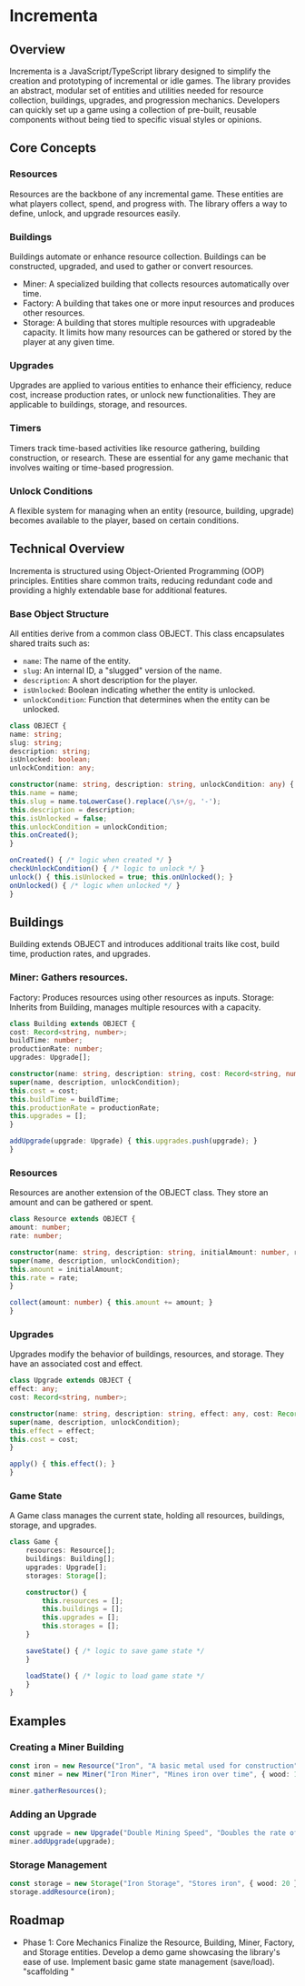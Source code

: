 # Incrementa

## Overview

Incrementa is a JavaScript/TypeScript library designed to simplify the creation and prototyping of incremental or idle games. The library provides an abstract, modular set of entities and utilities
needed for resource collection, buildings, upgrades, and progression mechanics. Developers can quickly set up a game using a collection of pre-built, reusable components without being tied to specific
visual styles or opinions.

## Core Concepts

### Resources

Resources are the backbone of any incremental game. These entities are what players collect, spend, and progress with. The library offers a way to define, unlock, and upgrade resources easily.

### Buildings

Buildings automate or enhance resource collection. Buildings can be constructed, upgraded, and used to gather or convert resources.

- Miner: A specialized building that collects resources automatically over time.
- Factory: A building that takes one or more input resources and produces other resources.
- Storage: A building that stores multiple resources with upgradeable capacity. It limits how many resources can be gathered or stored by the player at any given time.

### Upgrades

Upgrades are applied to various entities to enhance their efficiency, reduce cost, increase production rates, or unlock new functionalities. They are applicable to buildings, storage, and resources.

### Timers

Timers track time-based activities like resource gathering, building construction, or research. These are essential for any game mechanic that involves waiting or time-based progression.

### Unlock Conditions

A flexible system for managing when an entity (resource, building, upgrade) becomes available to the player, based on certain conditions.

## Technical Overview

Incrementa is structured using Object-Oriented Programming (OOP) principles. Entities share common traits, reducing redundant code and providing a highly extendable base for additional features.

### Base Object Structure

All entities derive from a common class OBJECT. This class encapsulates shared traits such as:

- ```name```: The name of the entity.
- ```slug```: An internal ID, a "slugged" version of the name.
- ```description```: A short description for the player.
- ```isUnlocked```: Boolean indicating whether the entity is unlocked.
- ```unlockCondition```: Function that determines when the entity can be unlocked.

```ts
class OBJECT {
name: string;
slug: string;
description: string;
isUnlocked: boolean;
unlockCondition: any;

constructor(name: string, description: string, unlockCondition: any) {
this.name = name;
this.slug = name.toLowerCase().replace(/\s+/g, '-');
this.description = description;
this.isUnlocked = false;
this.unlockCondition = unlockCondition;
this.onCreated();
}

onCreated() { /* logic when created */ }
checkUnlockCondition() { /* logic to unlock */ }
unlock() { this.isUnlocked = true; this.onUnlocked(); }
onUnlocked() { /* logic when unlocked */ }
}
```

## Buildings

Building extends OBJECT and introduces additional traits like cost, build time, production rates, and upgrades.

### Miner: Gathers resources.

Factory: Produces resources using other resources as inputs.
Storage: Inherits from Building, manages multiple resources with a capacity.

```ts
class Building extends OBJECT {
cost: Record<string, number>;
buildTime: number;
productionRate: number;
upgrades: Upgrade[];

constructor(name: string, description: string, cost: Record<string, number>, buildTime: number, productionRate: number, unlockCondition: any) {
super(name, description, unlockCondition);
this.cost = cost;
this.buildTime = buildTime;
this.productionRate = productionRate;
this.upgrades = [];
}

addUpgrade(upgrade: Upgrade) { this.upgrades.push(upgrade); }
}
```

### Resources

Resources are another extension of the OBJECT class. They store an amount and can be gathered or spent.

```ts
class Resource extends OBJECT {
amount: number;
rate: number;

constructor(name: string, description: string, initialAmount: number, rate: number, unlockCondition: any) {
super(name, description, unlockCondition);
this.amount = initialAmount;
this.rate = rate;
}

collect(amount: number) { this.amount += amount; }
}
```

### Upgrades

Upgrades modify the behavior of buildings, resources, and storage. They have an associated cost and effect.

```ts
class Upgrade extends OBJECT {
effect: any;
cost: Record<string, number>;

constructor(name: string, description: string, effect: any, cost: Record<string, number>, unlockCondition: any) {
super(name, description, unlockCondition);
this.effect = effect;
this.cost = cost;
}

apply() { this.effect(); }
}
```

### Game State

A Game class manages the current state, holding all resources, buildings, storage, and upgrades.

```ts
class Game {
    resources: Resource[];
    buildings: Building[];
    upgrades: Upgrade[];
    storages: Storage[];

    constructor() {
        this.resources = [];
        this.buildings = [];
        this.upgrades = [];
        this.storages = [];
    }

    saveState() { /* logic to save game state */
    }

    loadState() { /* logic to load game state */
    }
}
```

## Examples

### Creating a Miner Building

```ts
const iron = new Resource("Iron", "A basic metal used for construction", 0, 1, () => true);
const miner = new Miner("Iron Miner", "Mines iron over time", { wood: 10 }, 10, 1, 5, iron, () => true);

miner.gatherResources();
```

### Adding an Upgrade

```ts
const upgrade = new Upgrade("Double Mining Speed", "Doubles the rate of mining", () => miner.gatherRate *= 2, {iron: 50}, () => miner.isUnlocked);
miner.addUpgrade(upgrade);
```

### Storage Management

```ts
const storage = new Storage("Iron Storage", "Stores iron", { wood: 20 }, 5, 100, () => true);
storage.addResource(iron);
```

## Roadmap

- Phase 1: Core Mechanics
  Finalize the Resource, Building, Miner, Factory, and Storage entities.
  Develop a demo game showcasing the library's ease of use.
  Implement basic game state management (save/load).
  "scaffolding "